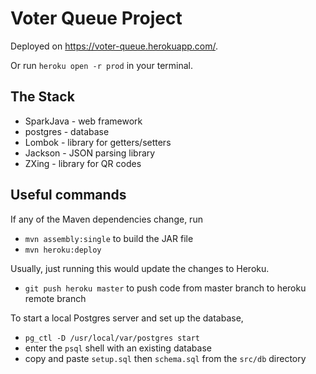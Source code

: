 # Voter Queue Project

Deployed on <link>https://voter-queue.herokuapp.com/</link>.

Or run `heroku open -r prod` in your terminal.

## The Stack
* SparkJava - web framework
* postgres - database 
* Lombok - library for getters/setters
* Jackson  - JSON parsing library 
* ZXing - library for QR codes

## Useful commands 
If any of the Maven dependencies change, run 
* `mvn assembly:single` to build the JAR file
* `mvn heroku:deploy`

Usually, just running this would update the changes to Heroku.
* `git push heroku master` to push code from master branch to heroku remote branch


To start a local Postgres server and set up the database,  
* `pg_ctl -D /usr/local/var/postgres start`
* enter the `psql` shell with an existing database 
* copy and paste `setup.sql` then `schema.sql` from the `src/db` directory